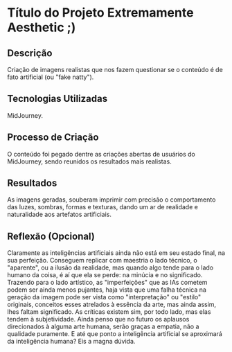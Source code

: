 
# Título do Projeto Extremamente Aesthetic ;)

## Descrição
Criação de imagens realistas que nos fazem questionar se o conteúdo é de fato artificial (ou "fake natty").

## Tecnologias Utilizadas
MidJourney.

## Processo de Criação
O conteúdo foi pegado dentre as criações abertas de usuários do MidJourney, sendo reunidos os resultados mais realistas.

## Resultados
As imagens geradas, souberam imprimir com precisão o comportamento das luzes, sombras, formas e texturas, dando um ar de realidade e naturalidade aos artefatos artificiais.

## Reflexão (Opcional)
Claramente as inteligências artificiais ainda não está em seu estado final, na sua perfeição. Conseguem replicar com maestria o lado técnico, o "aparente", ou a ilusão da realidade, mas quando algo tende para o lado humano da coisa, é aí que ela se perde: na minúcia e no significado. Trazendo para o lado artístico, as "imperfeições" que as IAs cometem podem ser ainda menos pujantes, haja vista que uma falha técnica na geração da imagem pode ser vista como "interpretação" ou "estilo" originais, conceitos esses atrelados à essência da arte, mas ainda assim, lhes faltam significado. As críticas existem sim, por todo lado, mas elas tendem à subjetividade. Ainda penso que no futuro os aplausos direcionados à alguma arte humana, serão graças a empatia, não a qualidade puramente. E até que ponto a inteligência artificial se aproximará da inteligência humana? Eis a magna dúvida.